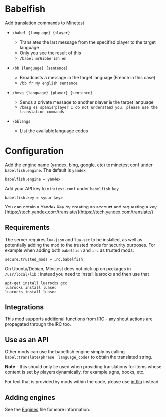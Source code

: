 # Babelfish

Add translation commands to Minetest

* `/babel {language} {player}`
	* Translates the last message from the specified player to the target language
	* Only you see the result of this
	* `/babel mrGibberish en`

* `/bb {language} {sentence}`
	* Broadcasts a message in the target language (French in this case)
	* `/bb fr My english sentence`

* `/bmsg {language} {player} {sentence}`
	* Sends a private message to another player in the target language
	* `/bmsg es spanishplayer I do not understand you, please use the translation commands`

* `/bblangs`
	* List the available language codes

# Configuration

Add the engine name (yandex, bing, google, etc) to minetest conf under `babelfish.engine`. The default is `yandex`

	babelfish.engine = yandex

Add your API key to `minetest.conf` under `babelfish.key`

	babelfish.key = <your key>

You can obtain a Yandex Key by creating an account and requesting a key [https://tech.yandex.com/translate/](https://tech.yandex.com/translate/)

## Requirements

The server requires `lua-json` and `lua-sec` to be installed, as well as potentially adding the mod to the trusted mods for security purposes. For example when adding both `babelfish` and `irc` as trusted mods:

	secure.trusted_mods = irc,babelfish

On Ubuntu/Debian, Minetest does not pick up on packages in `/usr/local/lib` ; instead you need to install luarocks and then use that

	apt-get install luarocks gcc
	luarocks install luasec
	luarocks install luasec

## Integrations

This mod supports additional functions from [IRC](https://github.com/minetest-mods/irc) - any shout actions are propagated through the IRC too.

## Use as an API

Other mods can use the babelfish engine simply by calling `babel:translate(phrase, language_code)` to obtain the translated string.

**Note** - this should only be used when providing translations for items whose content is set by players dynamically, for example signs, books, etc.

For text that is provided by mods within the code, please use [inttlib](https://github.com/minetest-mods/intllib) instead.

## Adding engines

See the [Engines](Engines.md) file for more information.
